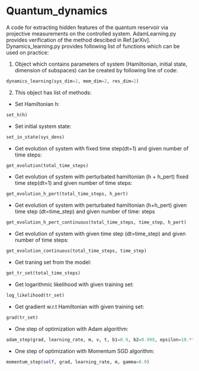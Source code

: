 # Quantum_dynamics
A code for extracting hidden features of the quantum reservoir via projective measurements on the controlled system. AdamLearning.py provides verification of the method descibed in Ref.[arXiv]. Dynamics_learning.py provides following list of functions which can be used on practice:
1) Object which contains parameters of system (Hamiltonian, initial state, dimension of subspaces) can be created by following line of code:
```python
dynamics_learning(sys_dim=2, mem_dim=2, res_dim=2)
```
2) This object has list of methods:
* Set Hamiltonian h:
```python
set_h(h)
```
* Set initial system state:
```python
set_in_state(sys_dens)
```
* Get evolution of system with fixed time step(dt=1) and given number of time steps:
```python
get_evolution(total_time_steps)
```
* Get evolution of system with perturbated hamiltonian (h + h_pert) fixed time step(dt=1) and given number of time steps:
```python
get_evolution_h_pert(total_time_steps, h_pert)
```
* Get evolution of system with perturbated hamiltonian (h+h_pert) given time step (dt=time_step) and given number of time: steps
```python
get_evolution_h_pert_continuous(total_time_steps, time_step, h_pert)
```
* Get evolution of system with given time step (dt=time_step) and given number of time steps:
```python
get_evolution_continuous(total_time_steps, time_step)
```
* Get traning set from the model:
```python
get_tr_set(total_time_steps)
```
* Get logarithmic likelihood with given training set:
```python
log_likelihood(tr_set)
```
* Get gradient w.r.t Hamiltonian with given training set:
```python
grad(tr_set)
```
* One step of optimization with Adam algorithm:
```python
adam_step(grad, learning_rate, m, v, t, b1=0.9, b2=0.999, epsilon=10.**(-8))
```
* One step of optimization with Momentum SGD algorithm:
```python
momentum_step(self, grad, learning_rate, m, gamma=0.9)
```
